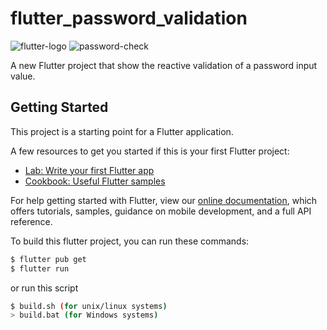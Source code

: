 # flutter_password_validation

![flutter-logo](https://img.icons8.com/color/60/000000/flutter.png)
![password-check](https://img.icons8.com/ios-filled/60/000000/password.png)

A new Flutter project that show the reactive validation of a password input value.

## Getting Started

This project is a starting point for a Flutter application.

A few resources to get you started if this is your first Flutter project:

- [Lab: Write your first Flutter app](https://flutter.dev/docs/get-started/codelab)
- [Cookbook: Useful Flutter samples](https://flutter.dev/docs/cookbook)

For help getting started with Flutter, view our
[online documentation](https://flutter.dev/docs), which offers tutorials,
samples, guidance on mobile development, and a full API reference.

To build this flutter project, you can run these commands:

```bash
$ flutter pub get
$ flutter run
```

or run this script

```bash
$ build.sh (for unix/linux systems)
> build.bat (for Windows systems)
```
